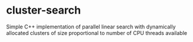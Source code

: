 # cluster-search
Simple C++ implementation of parallel linear search with dynamically allocated clusters of size proportional to number of CPU threads available
